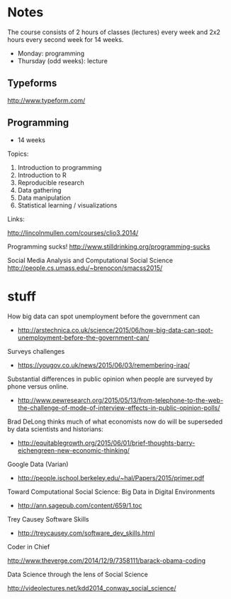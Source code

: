 
# Notes

The course consists of 2 hours of classes (lectures) every week and 2x2 hours every second week for 14 weeks.

- Monday: programming
- Thursday (odd weeks): lecture

## Typeforms

http://www.typeform.com/

## Programming

- 14 weeks

Topics:

1. Introduction to programming
2. Introduction to R
3. Reproducible research
4. Data gathering
5. Data manipulation
6. Statistical learning / visualizations

Links:

http://lincolnmullen.com/courses/clio3.2014/

Programming sucks!
http://www.stilldrinking.org/programming-sucks

Social Media Analysis and Computational Social Science
http://people.cs.umass.edu/~brenocon/smacss2015/

# stuff

How big data can spot unemployment before the government can
- http://arstechnica.co.uk/science/2015/06/how-big-data-can-spot-unemployment-before-the-government-can/

Surveys challenges

- https://yougov.co.uk/news/2015/06/03/remembering-iraq/

Substantial differences in public opinion when people are surveyed by phone versus online.

- http://www.pewresearch.org/2015/05/13/from-telephone-to-the-web-the-challenge-of-mode-of-interview-effects-in-public-opinion-polls/

Brad DeLong thinks much of what economists now do will be superseded by data scientists and historians:

- http://equitablegrowth.org/2015/06/01/brief-thoughts-barry-eichengreen-new-economic-thinking/

Google Data (Varian)
- http://people.ischool.berkeley.edu/~hal/Papers/2015/primer.pdf

Toward Computational Social Science: Big Data in Digital Environments

- http://ann.sagepub.com/content/659/1.toc

Trey Causey Software Skills

- http://treycausey.com/software_dev_skills.html

Coder in Chief

http://www.theverge.com/2014/12/9/7358111/barack-obama-coding

Data Science through the lens of Social Science

http://videolectures.net/kdd2014_conway_social_science/
